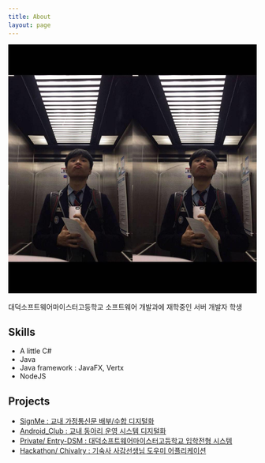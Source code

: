 ```yaml
---
title: About
layout: page
---
```

![Profile Image](/assets/images/profile.jpg)

<p>대덕소프트웨어마이스터고등학교 소프트웨어 개발과에 재학중인 서버 개발자 학생</p>

<p></p>

<h2>Skills</h2>

<ul class="skill-list">
	<li>A little C#</li>
	<li>Java</li>
	<li>Java framework : JavaFX, Vertx</li>
	<li>NodeJS</li>
</ul>

<h2>Projects</h2>

<ul>
	<li><a href="https://github.com/Nooheat/SignMe">SignMe : 교내 가정통신문 배부/수합 디지털화</a></li>
	<li><a href="https://github.com/Nooheat/Android_Club">Android_Club : 교내 동아리 운영 시스템 디지털화</a></li>
	<li><a href="https://github.com/Nooheat">Private/ Entry-DSM : 대덕소프트웨어마이스터고등학교 입학전형 시스템</a></li>
	<li><a href="https://github.com/Nooheat/Sw-Camp-Hackathon-Chivalry">Hackathon/ Chivalry : 기숙사 사감선생님 도우미 어플리케이션</a></li>
</ul>
